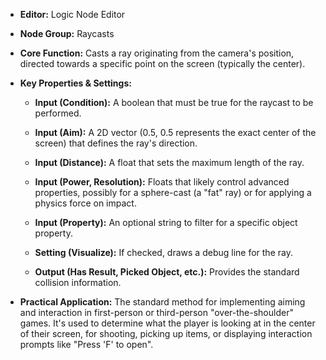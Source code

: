 - **Editor:** Logic Node Editor
    
- **Node Group:** Raycasts
    
- **Core Function:** Casts a ray originating from the camera's position, directed towards a specific point on the screen (typically the center).
    
- **Key Properties & Settings:**
    
    - **Input (Condition):** A boolean that must be true for the raycast to be performed.
        
    - **Input (Aim):** A 2D vector (0.5, 0.5 represents the exact center of the screen) that defines the ray's direction.
        
    - **Input (Distance):** A float that sets the maximum length of the ray.
        
    - **Input (Power, Resolution):** Floats that likely control advanced properties, possibly for a sphere-cast (a "fat" ray) or for applying a physics force on impact.
        
    - **Input (Property):** An optional string to filter for a specific object property.
        
    - **Setting (Visualize):** If checked, draws a debug line for the ray.
        
    - **Output (Has Result, Picked Object, etc.):** Provides the standard collision information.
        
- **Practical Application:** The standard method for implementing aiming and interaction in first-person or third-person "over-the-shoulder" games. It's used to determine what the player is looking at in the center of their screen, for shooting, picking up items, or displaying interaction prompts like "Press 'F' to open".